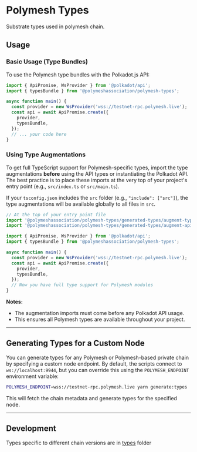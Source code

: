 # Polymesh Types

Substrate types used in polymesh chain.

## Usage

### Basic Usage (Type Bundles)

To use the Polymesh type bundles with the Polkadot.js API:

```ts
import { ApiPromise, WsProvider } from '@polkadot/api';
import { typesBundle } from '@polymeshassociation/polymesh-types';

async function main() {
  const provider = new WsProvider('wss://testnet-rpc.polymesh.live');
  const api = await ApiPromise.create({
    provider,
    typesBundle,
  });
  // ... your code here
}
```

### Using Type Augmentations

To get full TypeScript support for Polymesh-specific types, import the type augmentations **before** using the API types or instantiating the Polkadot API. The best practice is to place these imports at the very top of your project's entry point (e.g., `src/index.ts` or `src/main.ts`).

If your `tsconfig.json` includes the `src` folder (e.g., `"include": ["src"]`), the type augmentations will be available globally to all files in `src`.

```ts
// At the top of your entry point file
import '@polymeshassociation/polymesh-types/generated-types/augment-types';
import '@polymeshassociation/polymesh-types/generated-types/augment-api';

import { ApiPromise, WsProvider } from '@polkadot/api';
import { typesBundle } from '@polymeshassociation/polymesh-types';

async function main() {
  const provider = new WsProvider('wss://testnet-rpc.polymesh.live');
  const api = await ApiPromise.create({
    provider,
    typesBundle,
  });
  // Now you have full type support for Polymesh modules
}
```

**Notes:**

- The augmentation imports must come before any Polkadot API usage.
- This ensures all Polymesh types are available throughout your project.

---

## Generating Types for a Custom Node

You can generate types for any Polymesh or Polymesh-based private chain by specifying a custom node endpoint. By default, the scripts connect to `ws://localhost:9944`, but you can override this using the `POLYMESH_ENDPOINT` environment variable:

```sh
POLYMESH_ENDPOINT=wss://testnet-rpc.polymesh.live yarn generate:types
```

This will fetch the chain metadata and generate types for the specified node.

---

## Development

Types specific to different chain versions are in [types](src/types/) folder
